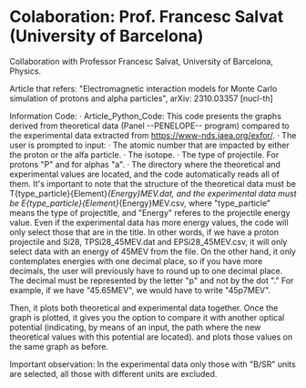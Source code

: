 #  Colaboration: Prof. Francesc Salvat (University of Barcelona)
Collaboration with Professor Francesc Salvat, University of Barcelona, Physics.

Article that refers: "Electromagnetic interaction models for Monte Carlo simulation of protons and alpha particles", arXiv: 2310.03357 [nucl-th]

Information Code:
· Article_Python_Code: This code presents the graphs derived from theoretical data (Panel --PENELOPE-- program) compared to the experimental data extracted from https://www-nds.iaea.org/exfor/.
  · The user is prompted to input:
      · The atomic number that are impacted by either the proton or the alfa particle.
      · The isotope.
      · The type of projectile. For protons "P" and for alphas "a".
      · The directory where the theoretical and experimental values are located, and the code automatically reads all of them. It's important to note that the structure of the theoretical data must be T{type_particle}{Element}_{Energy}MEV.dat, and the experimental data must be E{type_particle}{Element}_{Energy}MEV.csv, where "type_particle" means the type of projectitle, and "Energy" referes to the projectile energy value. Even if the experimental data has more energy values, the code will only select those that are in the title. In other words, if we have a proton projectile and Si28, TPSi28_45MEV.dat and EPSi28_45MEV.csv, it will only select data with an energy of 45MEV from the file. On the other hand, it only contemplates energies with one decimal place, so if you have more decimals, the user will previously have to round up to one decimal place. The decimal must be represented by the letter "p" and not by the dot "." For example, if we have "45.65MEV", we would have to write "45p7MEV".

Then, it plots both theoretical and experimental data together. Once the graph is plotted, it gives you the option to compare it with another optical potential (indicating, by means of an input, the path where the new theoretical values with this potential are located). and plots those values on the same graph as before. 

Important observation: In the experimental data only those with "B/SR" units are selected, all those with different units are excluded. 
